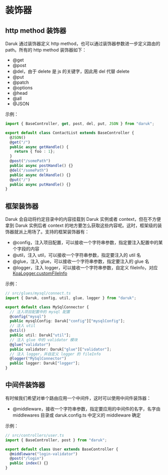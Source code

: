 # 装饰器

## http method 装饰器

Daruk 通过装饰器定义 http method，也可以通过装饰器参数进一步定义路由的 path。所有的 http method 装饰器如下：

- @get
- @post
- @del，由于 delete 是 js 的关键字，因此用 del 代替 delete
- @put
- @patch
- @options
- @head
- @all
- @JSON

示例：

```typescript
import { BaseController, get, post, del, put, JSON } from "daruk";

export default class ContactList extends BaseController {
  @JSON()
  @get("/")
  public async getHandle() {
    return { foo : 1};	
  }
  @post("/somePath")
  public async postHandle() {}
  @del("/somePath")
  public async delHandle() {}
  @put("/")
  public async putHandle() {}
}
```

## 框架装饰器

Daruk 会自动将约定目录中的内容挂载到 Daruk 实例或者 context，但在不方便拿到 Daruk 实例后者 context 的地方要怎么获取这些内容呢。这时，框架级的装饰器就派上用场了。支持的框架装饰器有：

- @config，注入项目配置，可以接收一个字符串参数，指定要注入配置中的某个字段的内容
- @util，注入 util，可以接收一个字符串参数，指定要注入的 util 名
- @glue，注入 glue，可以接收一个字符串参数，指定要注入的 glue 名
- @logger，注入 logger，可以接收一个字符串参数，自定义 fileInfo，对应 [KoaLogger.customFileInfo](https://github.com/daruk-framework/daruk-logger#%E8%87%AA%E5%AE%9A%E4%B9%89%E6%97%A5%E5%BF%97fileinfo)

示例：

```typescript
// src/glues/mysql/connect.ts
import { Daruk, config, util, glue, logger } from "daruk";

export default class MySqlConnector {
  // 注入项目配置中的 mysql 配置
  @config("mysql")
  public mysqlConfig: Daruk["config"]["mysqlConfig"];
  // 注入 util
  @util()
  public util: Daruk["util"];
  // 注入 glue 中的 validator 模块
  @glue("validator")
  public validator: Daruk["glue"]["validator"];
  // 注入 logger，并自定义 logger 的 fileInfo
  @logger("MySqlConnector")
  public logger: Daruk["logger"];
}
```

## 中间件装饰器

有时候我们希望对单个路由应用一个中间件，这时可以使用中间件装饰器：

- @middleware，接收一个字符串参数，指定要应用的中间件的名字，名字由 middlewares 目录或 daruk.config.ts 中定义的 middleware 确定

示例：

```typescript
// src/controllers/user.ts
import { BaseController, post } from "daruk";

export default class User extends BaseController {
  @middleware("login-validator")
  @post("/login")
  public index() {}
}
```
